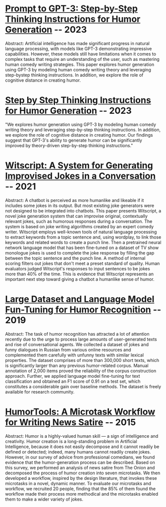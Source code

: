 # [Prompt to GPT-3: Step-by-Step Thinking Instructions for Humor Generation](https://arxiv.org/pdf/2306.13195) -- 2023

Abstract:
Artificial intelligence has made significant progress in
natural language processing, with models like GPT-3
demonstrating impressive capabilities. However, these
models still have limitations when it comes to complex
tasks that require an understanding of the user, such as
mastering human comedy writing strategies. This paper
explores humor generation using GPT-3 by modeling
human comedy writing theory and leveraging step-bystep thinking instructions. In addition, we explore the
role of cognitive distance in creating humor.

# [Step by Step Thinking Instructions for Humor Generation](https://github.com/Stry233/Prompt-to-GPT-3-Step-by-Step-Thinking-Instructions-for-Humor-Generation?tab=readme-ov-file) -- 2023
"We explores humor generation using GPT-3 by modeling human comedy writing theory and leveraging step-by-step thinking instructions. In addition, we explore the role of cognitive distance in creating humor. Our findings suggest that GPT-3's ability to generate humor can be significantly improved by theory-driven step-by-step thinking instructions."

# [Witscript: A System for Generating Improvised Jokes in a Conversation](https://arxiv.org/pdf/2302.02008) -- 2021

Abstract:
A chatbot is perceived as more humanlike and likeable
if it includes some jokes in its output. But most existing
joke generators were not designed to be integrated into
chatbots. This paper presents Witscript, a novel joke
generation system that can improvise original, contextually relevant jokes, such as humorous responses during a conversation. The system is based on joke writing
algorithms created by an expert comedy writer.
Witscript employs well-known tools of natural language processing to extract keywords from a topic sentence and, using wordplay, to link those keywords and
related words to create a punch line. Then a pretrained
neural network language model that has been fine-tuned
on a dataset of TV show monologue jokes is used to
complete the joke response by filling the gap between
the topic sentence and the punch line. A method of internal scoring filters out jokes that don't meet a preset
standard of quality. Human evaluators judged
Witscript's responses to input sentences to be jokes
more than 40% of the time. This is evidence that
Witscript represents an important next step toward giving a chatbot a humanlike sense of humor.


# [Large Dataset and Language Model Fun-Tuning for Humor Recognition](https://aclanthology.org/P19-1394.pdf) -- 2019

Abstract:
The task of humor recognition has attracted a lot of attention recently due to the urge to process large amounts of user-generated texts and rise of conversational agents. We collected a dataset of jokes and funny dialogues in Russian from various online resources and complemented them carefully with unfunny texts with similar lexical properties. The dataset comprises of more than 300,000 short texts, which is significantly larger than any previous humor-related corpus. Manual annotation of 2,000 items proved the reliability of the corpus construction approach. Further, we applied language model fine-tuning for text classification and obtained an F1 score of 0.91 on a test set, which constitutes a considerable gain over baseline methods. The dataset is freely available for research community.

# [HumorTools: A Microtask Workflow for Writing News Satire](https://www.cs.columbia.edu/~chilton/web/my_publications/ChiltonHumorTools2016submission.pdf) -- 2015

Abstract:
Humor is a highly-valued human skill — a sign of intelligence
and creativity. Humor creation is a long-standing problem in
Artificial Intelligence, because it does not easily decompose
and it cannot readily be defined or detected; indeed, many
humans cannot readily create jokes. However, in our survey
of advice from professional comedians, we found evidence
that the humor-generation process can be described. Based
on this survey, we performed an analysis of news satire from
The Onion and decomposed the process of humor creation
into seven microtasks. We then developed a workflow, inspired by the design literature, that invokes these microtasks
in a novel, dynamic manner. To evaluate our microtasks
and workflow, we recruited 20 people, finding that the 85%
of them found the workflow made their process more methodical and the microtasks enabled them to make a wider
variety of jokes.


